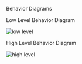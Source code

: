 Behavior Diagrams

Low Level Behavior Diagram

![low level](https://user-images.githubusercontent.com/98822072/152735627-f8698b58-f846-4493-b3a0-813f76b666bc.jpg)

High Level Behavior Diagram

![high level](https://user-images.githubusercontent.com/98822072/152735700-c1828880-de7d-4264-9f7f-1f01a6ba377f.jpg)

